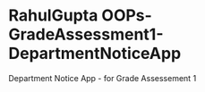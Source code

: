# RahulGupta OOPs-GradeAssessment1-DepartmentNoticeApp
 Department Notice App - for Grade Assessement 1 
